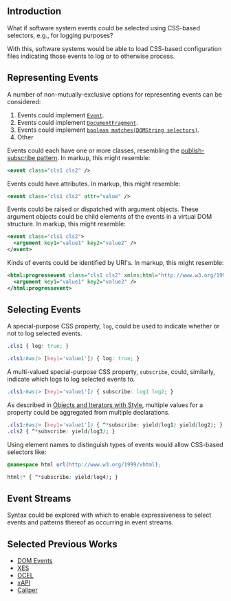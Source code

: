 ## Introduction

What if software system events could be selected using CSS-based selectors, e.g., for logging purposes?

With this, software systems would be able to load CSS-based configuration files indicating those events to log or to otherwise process.

## Representing Events

A number of non-mutually-exclusive options for representing events can be considered:

1. Events could implement [`Event`](https://dom.spec.whatwg.org/#interface-event).
2. Events could implement [`DocumentFragment`](https://dom.spec.whatwg.org/#interface-documentfragment).
3. Events could implement [`boolean matches(DOMString selectors)`](https://dom.spec.whatwg.org/#dom-element-matches).
4. Other

Events could each have one or more classes, resembling the [publish-subscribe pattern](https://en.wikipedia.org/wiki/Publish%E2%80%93subscribe_pattern). In markup, this might resemble:

```xml
<event class="cls1 cls2" />
```

Events could have attributes. In markup, this might resemble:

```xml
<event class="cls1 cls2" attr="value" />
```

Events could be raised or dispatched with argument objects. These argument objects could be child elements of the events in a virtual DOM structure. In markup, this might resemble:

```xml
<event class="cls1 cls2">
  <argument key1="value1" key2="value2" />
</event>
```

Kinds of events could be identified by URI's. In markup, this might resemble:

```xml
<html:progressevent class="cls1 cls2" xmlns:html="http://www.w3.org/1999/xhtml">
  <argument key1="value1" key2="value2" />
</html:progressevent>
```

## Selecting Events

A special-purpose CSS property, `log`, could be used to indicate whether or not to log selected events.

```css
.cls1 { log: true; }
```

```css
.cls1:has(> [key1='value1']) { log: true; }
```

A multi-valued special-purpose CSS property, `subscribe`, could, similarly, indicate which logs to log selected events to.

```css
.cls1:has(> [key1='value1']) { subscribe: log1 log2; }
```

As described in [Objects and Iterators with Style](/Notes/Objects%20and%20Iteration%20with%20Style.md), multiple values for a property could be aggregated from multiple declarations.

```css
.cls1:has(> [key1='value1']) { ^*subscribe: yield(log1) yield(log2); }
.cls2 { ^*subscribe: yield(log3); }
```

Using element names to distinguish types of events would allow CSS-based selectors like:

```css
@namespace html url(http://www.w3.org/1999/xhtml);

html|* { ^*subscribe: yield(log4); }
```

## Event Streams

Syntax could be explored with which to enable expressiveness to select events and patterns thereof as occurring in event streams.

## Selected Previous Works
* [DOM Events](https://dom.spec.whatwg.org/#events)
* [XES](https://xes-standard.org/)
* [OCEL](https://www.ocel-standard.org/)
* [xAPI](https://xapi.com/)
* [Caliper](https://www.imsglobal.org/activity/caliper)
